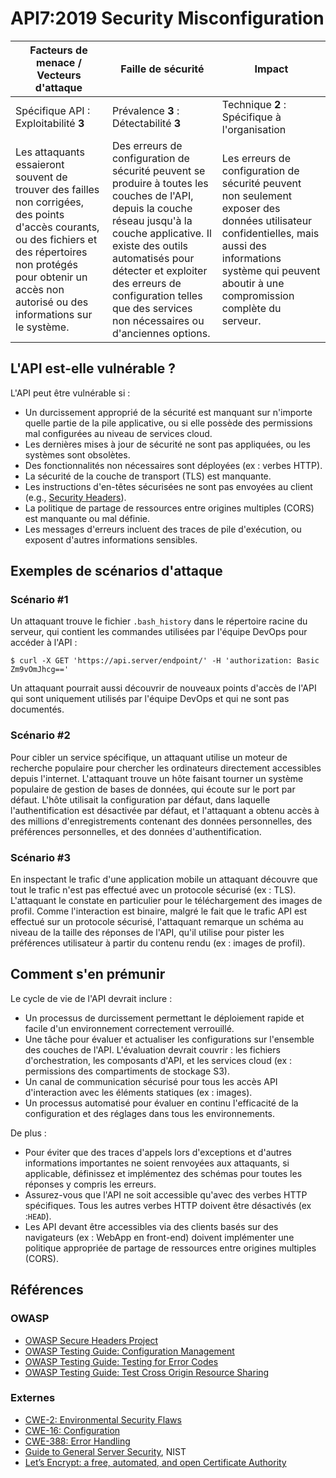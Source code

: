API7:2019 Security Misconfiguration
===================================

| Facteurs de menace / Vecteurs d'attaque | Faille de sécurité | Impact |
| - | - | - |
| Spécifique API : Exploitabilité **3** | Prévalence **3** : Détectabilité **3** | Technique **2** : Spécifique à l'organisation |
| Les attaquants essaieront souvent de trouver des failles non corrigées, des points d'accès courants, ou des fichiers et des répertoires non protégés pour obtenir un accès non autorisé ou des informations sur le système. | Des erreurs de configuration de sécurité peuvent se produire à toutes les couches de l'API, depuis la couche réseau jusqu'à la couche applicative. Il existe des outils automatisés pour détecter et exploiter des erreurs de configuration telles que des services non nécessaires ou d'anciennes options. | Les erreurs de configuration de sécurité peuvent non seulement exposer des données utilisateur confidentielles, mais aussi des informations système qui peuvent aboutir à une compromission complète du serveur. |

## L'API est-elle vulnérable ?

L'API peut être vulnérable si :

* Un durcissement approprié de la sécurité est manquant sur n'importe quelle
  partie de la pile applicative, ou si elle possède des permissions mal
  configurées au niveau de services cloud.
* Les dernières mises à jour de sécurité ne sont pas appliquées, ou les
  systèmes sont obsolètes.
* Des fonctionnalités non nécessaires sont déployées (ex : verbes HTTP).
* La sécurité de la couche de transport (TLS) est manquante.
* Les instructions d'en-têtes sécurisées ne sont pas envoyées au client 
  (e.g., [Security Headers][1]).
* La politique de partage de ressources entre origines multiples (CORS) est
  manquante ou mal définie.
* Les messages d'erreurs incluent des traces de pile d'exécution, ou exposent
  d'autres informations sensibles.

## Exemples de scénarios d'attaque

### Scénario #1

Un attaquant trouve le fichier `.bash_history` dans le répertoire racine du
serveur, qui contient les commandes utilisées par l'équipe DevOps pour accéder
à l'API :

```
$ curl -X GET 'https://api.server/endpoint/' -H 'authorization: Basic Zm9vOmJhcg=='
```

Un attaquant pourrait aussi découvrir de nouveaux points d'accès de l'API qui
sont uniquement utilisés par l'équipe DevOps et qui ne sont pas documentés.

### Scénario #2

Pour cibler un service spécifique, un attaquant utilise un moteur de recherche
populaire pour chercher les ordinateurs directement accessibles depuis
l'internet. L'attaquant trouve un hôte faisant tourner un système populaire de
gestion de bases de données, qui écoute sur le port par défaut. L'hôte
utilisait la configuration par défaut, dans laquelle l'authentification est
désactivée par défaut, et l'attaquant a obtenu accès à des millions
d'enregistrements contenant des données personnelles, des préférences
personnelles, et des données d'authentification.

### Scénario #3

En inspectant le trafic d'une application mobile un attaquant découvre que tout
le trafic n'est pas effectué avec un protocole sécurisé (ex : TLS). L'attaquant
le constate en particulier pour le téléchargement des images de profil. Comme
l'interaction est binaire, malgré le fait que le trafic API est effectué sur un
protocole sécurisé, l'attaquant remarque un schéma au niveau de la taille des
réponses de l'API, qu'il utilise pour pister les préférences utilisateur à
partir du contenu rendu (ex : images de profil).

## Comment s'en prémunir

Le cycle de vie de l'API devrait inclure :

* Un processus de durcissement permettant le déploiement rapide et facile d'un
  environnement correctement verrouillé.
* Une tâche pour évaluer et actualiser les configurations sur l'ensemble des
  couches de l'API. L'évaluation devrait couvrir : les fichiers
  d'orchestration, les composants d'API, et les services cloud
  (ex : permissions des compartiments de stockage S3).
* Un canal de communication sécurisé pour tous les accès API d'interaction
  avec les éléments statiques (ex : images).
* Un processus automatisé pour évaluer en continu l'efficacité de la
  configuration et des réglages dans tous les environnements.

De plus :

* Pour éviter que des traces d'appels lors d'exceptions et d'autres informations importantes
  ne soient renvoyées aux attaquants, si applicable, définissez et implémentez
  des schémas pour toutes les réponses y compris les erreurs.
* Assurez-vous que l'API ne soit accessible qu'avec des verbes HTTP
  spécifiques. Tous les autres verbes HTTP doivent être désactivés (ex :`HEAD`).
* Les API devant être accessibles via des clients basés sur des navigateurs
  (ex : WebApp en front-end) doivent implémenter une politique appropriée de 
  partage de ressources entre origines multiples (CORS).

## Références

### OWASP

* [OWASP Secure Headers Project][1]
* [OWASP Testing Guide: Configuration Management][2]
* [OWASP Testing Guide: Testing for Error Codes][3]
* [OWASP Testing Guide: Test Cross Origin Resource Sharing][9]

### Externes

* [CWE-2: Environmental Security Flaws][4]
* [CWE-16: Configuration][5]
* [CWE-388: Error Handling][6]
* [Guide to General Server Security][7], NIST
* [Let’s Encrypt: a free, automated, and open Certificate Authority][8]

[1]: https://www.owasp.org/index.php/OWASP_Secure_Headers_Project
[2]: https://www.owasp.org/index.php/Testing_for_configuration_management
[3]: https://www.owasp.org/index.php/Testing_for_Error_Code_(OTG-ERR-001)
[4]: https://cwe.mitre.org/data/definitions/2.html
[5]: https://cwe.mitre.org/data/definitions/16.html
[6]: https://cwe.mitre.org/data/definitions/388.html
[7]: https://csrc.nist.gov/publications/detail/sp/800-123/final
[8]: https://letsencrypt.org/
[9]: https://www.owasp.org/index.php/Test_Cross_Origin_Resource_Sharing_(OTG-CLIENT-007)
